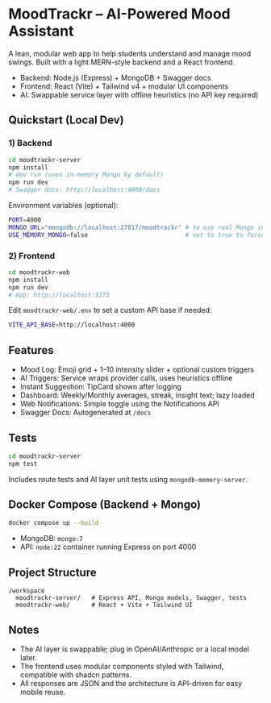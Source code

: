 # MoodTrackr – AI-Powered Mood Assistant

A lean, modular web app to help students understand and manage mood swings. Built with a light MERN-style backend and a React frontend.

- Backend: Node.js (Express) + MongoDB + Swagger docs
- Frontend: React (Vite) + Tailwind v4 + modular UI components
- AI: Swappable service layer with offline heuristics (no API key required)

## Quickstart (Local Dev)

### 1) Backend

```bash
cd moodtrackr-server
npm install
# dev run (uses in-memory Mongo by default)
npm run dev
# Swagger docs: http://localhost:4000/docs
```

Environment variables (optional):

```bash
PORT=4000
MONGO_URL="mongodb://localhost:27017/moodtrackr" # to use real Mongo instead of in-memory
USE_MEMORY_MONGO=false                           # set to true to force in-memory Mongo
```

### 2) Frontend

```bash
cd moodtrackr-web
npm install
npm run dev
# App: http://localhost:5173
```

Edit `moodtrackr-web/.env` to set a custom API base if needed:

```bash
VITE_API_BASE=http://localhost:4000
```

## Features

- Mood Log: Emoji grid + 1–10 intensity slider + optional custom triggers
- AI Triggers: Service wraps provider calls, uses heuristics offline
- Instant Suggestion: TipCard shown after logging
- Dashboard: Weekly/Monthly averages, streak, insight text; lazy loaded
- Web Notifications: Simple toggle using the Notifications API
- Swagger Docs: Autogenerated at `/docs`

## Tests

```bash
cd moodtrackr-server
npm test
```

Includes route tests and AI layer unit tests using `mongodb-memory-server`.

## Docker Compose (Backend + Mongo)

```bash
docker compose up --build
```

- MongoDB: `mongo:7`
- API: `node:22` container running Express on port 4000

## Project Structure

```
/workspace
  moodtrackr-server/   # Express API, Mongo models, Swagger, tests
  moodtrackr-web/      # React + Vite + Tailwind UI
```

## Notes

- The AI layer is swappable; plug in OpenAI/Anthropic or a local model later.
- The frontend uses modular components styled with Tailwind, compatible with shadcn patterns.
- All responses are JSON and the architecture is API-driven for easy mobile reuse.
